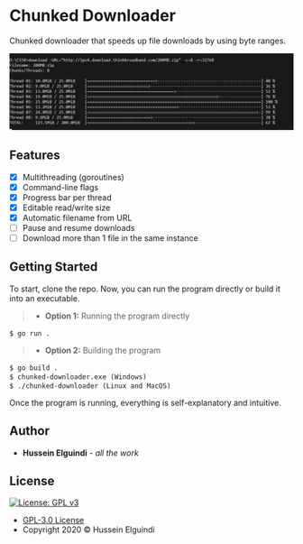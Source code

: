 # Chunked Downloader
Chunked downloader that speeds up file downloads by using byte ranges.

![Downloader Demo Image](https://github.com/HusseinElguindi/chunked-downloader/blob/master/img/demo.png?raw=true)

## Features
- [x] Multithreading (goroutines)
- [x] Command-line flags
- [x] Progress bar per thread
- [x] Editable read/write size
- [x] Automatic filename from URL
- [ ] Pause and resume downloads
- [ ] Download more than 1 file in the same instance

## Getting Started
To start, clone the repo. Now, you can run the program directly or build it into an executable.
>- **Option 1:** Running the program directly
```shell
$ go run .
```
>- **Option 2:** Building the program
```shell
$ go build .
$ chunked-downloader.exe (Windows)
$ ./chunked-downloader (Linux and MacOS)
```
Once the program is running, everything is self-explanatory and intuitive.

## Author
- **Hussein Elguindi** - *all the work*

## License 
[![License: GPL v3](https://img.shields.io/badge/License-GPLv3-blue.svg)](https://www.gnu.org/licenses/gpl-3.0)
- [GPL-3.0 License](https://www.gnu.org/licenses/gpl-3.0)
- Copyright 2020 © Hussein Elguindi

